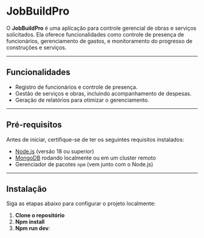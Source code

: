 # JobBuildPro

O **JobBuildPro** é uma aplicação para controle gerencial de obras e serviços solicitados. Ela oferece funcionalidades como controle de presença de funcionários, gerenciamento de gastos, e monitoramento do progresso de construções e serviços.

---

## Funcionalidades

- Registro de funcionários e controle de presença.
- Gestão de serviços e obras, incluindo acompanhamento de despesas.
- Geração de relatórios para otimizar o gerenciamento.

---

## Pré-requisitos

Antes de iniciar, certifique-se de ter os seguintes requisitos instalados:

- [Node.js](https://nodejs.org/) (versão 18 ou superior)
- [MongoDB](https://www.mongodb.com/) rodando localmente ou em um cluster remoto
- Gerenciador de pacotes `npm` (vem junto com o Node.js)

---

## Instalação

Siga as etapas abaixo para configurar o projeto localmente:

1. **Clone o repositório**
2. **Npm install**
3. **Npm run dev**:
